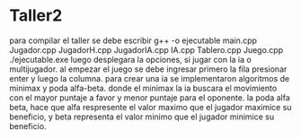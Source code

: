 # Taller2
para compilar el taller se debe escribir g++ -o ejecutable  main.cpp Jugador.cpp JugadorH.cpp JugadorIA.cpp IA.cpp Tablero.cpp Juego.cpp
./ejecutable.exe 
luego desplegara la opciones, si jugar con la ia o multijugador.
al empezar el juego se debe ingresar primero la fila presionar enter y luego la columna.
para crear una ia se implementaron algoritmos de minimax y poda alfa-beta.
donde el minimax la ia buscara el movimiento con el mayor puntaje a favor y menor puntaje para el oponente.
la poda alfa beta, hace que alfa respresente el valor maximo que el jugador maximice su beneficio, y beta representa el valor minimo que el jugador minimice su beneficio.





